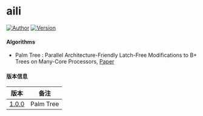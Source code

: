 # aili

[![Author](https://img.shields.io/badge/Author-UncP-brightgreen.svg)](https://github.com/UncP)
[![Version](https://img.shields.io/badge/Version-1.0.0-blue.svg)]()

#### Algorithms
* Palm Tree : Parallel Architecture-Friendly Latch-Free Modifications to B+ Trees on Many-Core Processors, [Paper](http://www.vldb.org/pvldb/vol4/p795-sewall.pdf)


#### 版本信息
| 版本 |           备注             |
|:------:|:---------------------------:|
| [1.0.0](https://github.com/UncP/aili/tree/1.0.0)  | Palm Tree |
